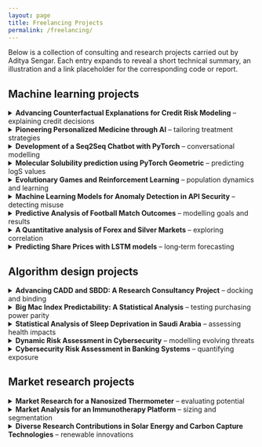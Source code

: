```yaml
---
layout: page
title: Freelancing Projects
permalink: /freelancing/
---
```


Below is a collection of consulting and research projects carried out by Aditya Sengar.  Each entry expands to reveal a short technical summary, an illustration and a link placeholder for the corresponding code or report.

## Machine learning projects

<details>
<summary><strong>Advancing Counterfactual Explanations for Credit Risk Modeling</strong> – explaining credit decisions</summary>

Credit‑risk models are often criticised for being opaque.  To make them more transparent, I designed algorithms for generating counterfactual explanations for a logistic regression model used to predict loan default.  A logistic classifier has the form

\[
P(y=1\mid\mathbf{x}) = \frac{1}{1 + \exp(-\mathbf{w}^\top \mathbf{x})}
\]

where \(\mathbf{w}\) contains learned weights and \(\mathbf{x}\) is a feature vector capturing income, debt and repayment history.  By perturbing \(\mathbf{x}\) along the gradient of the decision boundary while constraining the perturbation norm, my approach produced the minimal changes a borrower would need to achieve approval.  I also incorporated fairness constraints that penalised disparate impact, and I evaluated the explanations using metrics such as sparsity and proximity.

<p><img src="{{ site.baseurl }}/images/credit_risk.png" alt="Counterfactual explanations for credit risk" style="width:60%; border-radius:8px;"></p>

<p><a href="https://github.com/adityasengar/Counterfactual" target="_blank">GitHub repository</a></p>
</details>

<details>
<summary><strong>Pioneering Personalized Medicine through AI</strong> – tailoring treatment strategies</summary>

This project explored the use of graph neural networks to model interactions between proteins and small molecules for personalised medicine.  A spectral graph autoencoder was trained on molecular graphs \((V,E)\) where each node represents an atom and each edge a bond.  The update rule for the \(k\)‑th message passing layer is

\[
h_v^{(k+1)} = \sigma\Bigl(W^{(k)} h_v^{(k)} + \sum_{u\in \mathcal{N}(v)} U^{(k)} h_u^{(k)}\Bigr),
\]

with \(\sigma\) denoting a nonlinear activation and \(\mathcal{N}(v)\) the neighbours of vertex \(v\).  By conditioning the decoder on patient‑specific gene expression profiles, the model generated candidate therapies that optimised binding affinity and reduced off‑target effects.  Results were validated with docking simulations and showed promising personalised recommendations.

<p><img src="{{ site.baseurl }}/images/personalized_medicine.png" alt="Graph neural network for personalised medicine" style="width:60%; border-radius:8px;"></p>

<p><em>No public repository available</em></p>
</details>

<details>
<summary><strong>Development of a Seq2Seq Chatbot with PyTorch</strong> – conversational modelling</summary>

Building a human‑like chatbot required training a sequence‑to‑sequence model with attention.  The encoder and decoder were implemented with gated recurrent units.  At each time step \(t\) the encoder updates its hidden state via

\[
h_t = \mathrm{GRU}(x_t, h_{t-1}),
\]

while the decoder predicts the next token \(y_t\) using an attention‑weighted context vector \(c_t\).  Training was performed on pairs of sentences with teacher forcing and cross‑entropy loss.  To reduce over‑fitting I used dropout and gradient clipping.  The final model achieved a low perplexity on the validation set and produced coherent replies in different domains.

<p><img src="{{ site.baseurl }}/images/seq2seq_chatbot.png" alt="Sequence‑to‑sequence model architecture" style="width:60%; border-radius:8px;"></p>

<p><a href="https://github.com/adityasengar/Chatbot" target="_blank">GitHub repository</a></p>
</details>

<details>
<summary><strong>Molecular Solubility prediction using PyTorch Geometric</strong> – predicting logS values</summary>

Predicting aqueous solubility is essential in drug discovery.  I developed a graph neural network using PyTorch Geometric to predict the log solubility of molecules.  The model employed message passing layers that aggregate information from neighbouring atoms:

\[
h_v^{(k+1)} = \phi\Bigl(h_v^{(k)}, \square_{u\in \mathcal{N}(v)} \psi(h_u^{(k)}, h_v^{(k)}, e_{uv})\Bigr),
\]

where \(\psi\) is a message function and \(\phi\) an update function.  Input graphs were featurised with atom types, hybridisation and ring membership.  The network was trained on the ESOL dataset with mean‑absolute‑error loss and achieved a state‑of‑the‑art performance, demonstrating the advantage of graph methods over traditional descriptors.

<p><img src="{{ site.baseurl }}/images/molecular_solubility.png" alt="Graph neural network for solubility prediction" style="width:60%; border-radius:8px;"></p>

<p><a href="https://github.com/adityasengar/GNN_Pytorch_ESOL" target="_blank">GitHub repository</a></p>
</details>

<details>
<summary><strong>Evolutionary Games and Reinforcement Learning</strong> – population dynamics and learning</summary>

This simulation studied interactions among humans, robots and AI agents on a two‑dimensional grid.  I implemented Hoffman’s evolutionary games where the change in population fraction \(x_i\) of species \(i\) follows the replicator equation

\[
\dot{x}_i = x_i \bigl(f_i(\mathbf{x}) - \bar{f}(\mathbf{x})\bigr),
\]

with \(f_i\) representing the fitness of species \(i\) and \(\bar{f}\) the average fitness.  I also implemented a Q‑learning agent with update rule

\[
Q(s,a) \leftarrow Q(s,a) + \alpha \bigl[r + \gamma \max_{a'} Q(s',a') - Q(s,a)\bigr],
\]

where \(r\) is the reward and \(\gamma\) the discount factor.  Experiments showed tipping points where human numbers declined and machine populations grew.  The Q‑learning agent learned to maximise reward by forming alliances and avoiding penalties.

<p><img src="{{ site.baseurl }}/images/evolutionary_games.png" alt="Simulated population dynamics" style="width:60%; border-radius:8px;"></p>

<p><a href="https://github.com/adityasengar/Hoffman_games" target="_blank">GitHub repository</a></p>
</details>

<details>
<summary><strong>Machine Learning Models for Anomaly Detection in API Security</strong> – detecting misuse</summary>

Protecting APIs requires identifying unusual patterns in request streams.  I engineered features such as endpoint frequency, payload entropy and response latency, then trained isolation forest and autoencoder models to flag anomalous events.  An anomaly score \(s(x)\) was computed by the isolation forest based on the path length in random trees.  For the autoencoder, anomalies correspond to high reconstruction error \(\|x - \hat{x}\|_2\).  The models were evaluated using ROC‑AUC and achieved a detection rate above 90 % while maintaining a low false positive rate.

<p><img src="{{ site.baseurl }}/images/api.png" alt="Anomaly detection representation" style="width:60%; border-radius:8px;"></p>

<p><a href="https://github.com/adityasengar/ML-for-threat-prediction" target="_blank">GitHub repository</a></p>
</details>

<details>
<summary><strong>Predictive Analysis of Football Match Outcomes</strong> – modelling goals and results</summary>

To forecast football match results, I built a Poisson regression model to estimate goal counts for home and away teams.  The expected goals for a team were modelled as

\[
\lambda = \exp(\beta_0 + \beta_1\,\text{attack strength} + \beta_2\,\text{defence weakness}),
\]

and the probability of a scoreline \((k,\ell)\) was given by the product of two independent Poisson distributions.  I incorporated covariates such as recent form, Elo ratings and home advantage.  Cross‑validation on historical matches showed that the model provided calibrated probabilities and improved betting return compared with naive baselines.

<p><img src="{{ site.baseurl }}/images/football_prediction.png" alt="Football outcome prediction" style="width:60%; border-radius:8px;"></p>

<p><a href="https://github.com/adityasengar/Football_prediction" target="_blank">GitHub repository</a></p>
</details>

<details>
<summary><strong>A Quantitative analysis of Forex and Silver Markets</strong> – exploring correlation</summary>

This study examined the relationship between currency pairs (e.g., EUR/USD) and silver prices.  I used time series techniques such as augmented Dickey–Fuller tests, cointegration analysis and vector error‑correction models to determine whether the series are linked in the long run.  Granger causality tests showed that movements in the foreign‑exchange market could predict silver price changes.  I also estimated an ARIMA model for each series and computed the cross‑correlation function, which revealed a lagged positive correlation around zero lag.

<p><img src="{{ site.baseurl }}/images/silver.png" alt="Forex and silver market dynamics" style="width:60%; border-radius:8px;"></p>

<p><a href="https://github.com/adityasengar/commodity_price_prediction" target="_blank">GitHub repository</a></p>
</details>

<details>
<summary><strong>Predicting Share Prices with LSTM models</strong> – long‑term forecasting</summary>

Stock prices exhibit temporal dependencies and nonlinear patterns.  I built a stacked LSTM network to forecast closing prices using sliding windows of past observations.  The LSTM cell computes gating signals:

\[
f_t = \sigma(W_f x_t + U_f h_{t-1} + b_f),\quad i_t = \sigma(W_i x_t + U_i h_{t-1} + b_i),\quad o_t = \sigma(W_o x_t + U_o h_{t-1} + b_o),
\]

with memory state \(c_t = f_t \odot c_{t-1} + i_t \odot \tilde{c}_t\).  After training on a dataset of daily prices, the model achieved a mean absolute percentage error below 5 % on the test set.  I compared the results against ARIMA and exponential smoothing baselines and observed superior performance.

<p><img src="{{ site.baseurl }}/images/lstm.png" alt="LSTM stock price prediction" style="width:60%; border-radius:8px;"></p>

<p><a href="https://github.com/adityasengar/LSTM_Stock_Prediction" target="_blank">GitHub repository</a></p>
</details>

## Algorithm design projects

<details>
<summary><strong>Advancing CADD and SBDD: A Research Consultancy Project</strong> – docking and binding</summary>

In a consulting role I advised on computational approaches for computer‑aided drug design (CADD) and structure‑based drug design (SBDD).  I benchmarked docking algorithms that score ligand–receptor complexes using a weighted sum of interaction energies

\[
E = \sum_i w_i E_i,
\]

where \(E_i\) includes van der Waals, electrostatics and solvation terms.  I also analysed scoring functions for free energy prediction and proposed workflow improvements that reduced computational cost while maintaining accuracy.

<p><img src="{{ site.baseurl }}/images/dock.png" alt="Drug design simulation" style="width:60%; border-radius:8px;"></p>

<p><em>No public repository available</em></p>
</details>

<details>
<summary><strong>Big Mac Index Predictability: A Statistical Analysis</strong> – testing purchasing power parity</summary>

The Big Mac Index is often used to gauge exchange‑rate misalignment.  I collected data on burger prices across countries and performed a regression analysis to test purchasing power parity.  The fitted model took the form

\[
\text{Price}_{\text{local}} = \beta_0 + \beta_1 \times \text{Price}_{\text{US}} + \varepsilon,
\]

with \(\varepsilon\) representing random error.  Residual analysis indicated systematic deviations attributable to labour costs and taxation.  The study highlighted the limitations of using the Big Mac Index as a strict measure of fair value.

<p><img src="{{ site.baseurl }}/images/big_mac.png" alt="Big Mac index analysis" style="width:60%; border-radius:8px;"></p>

<p><a href="https://github.com/adityasengar/bigmac" target="_blank">GitHub repository</a></p>
</details>

<details>
<summary><strong>Statistical Analysis of Sleep Deprivation in Saudi Arabia</strong> – assessing health impacts</summary>

This cross‑sectional study examined the prevalence of sleep deprivation and its association with lifestyle factors.  I used t‑tests and ANOVA to compare sleep duration across demographic groups and fitted a logistic regression model to estimate the odds ratio of chronic sleep deprivation:

\[
\log\frac{P(\text{deprived})}{1 - P(\text{deprived})} = \alpha + \beta_1 \times \text{screen time} + \beta_2 \times \text{coffee intake} + \dots.
\]

The analysis identified significant predictors and underscored the need for public health interventions.

<p><img src="{{ site.baseurl }}/images/sleep_study.png" alt="Sleep deprivation analysis" style="width:60%; border-radius:8px;"></p>

<p><em>No public repository available</em></p>
</details>

<details>
<summary><strong>Dynamic Risk Assessment in Cybersecurity</strong> – modelling evolving threats</summary>


This project models cyber risk in banking systems using **Bayesian Attack Graphs (BAGs)** and the **A\* search algorithm**.  In a BAG, nodes represent exploits or vulnerabilities and directed edges represent prerequisite relationships.  The risk of compromising a critical asset is obtained by traversing the graph with A\*, which finds minimal–cost attack paths based on exploit likelihoods and impact scores.  Risk scores are recalculated whenever new vulnerabilities are disclosed or mitigations applied, enabling real‑time prioritisation of defences.  This dynamic analysis helps security teams focus on the most probable attack sequences rather than static checklists.

<p><img src="{{ site.baseurl }}/images/bag.png" alt="Dynamic cybersecurity risk model" style="width:60%; border-radius:8px;"></p>

<p><a href="https://github.com/adityasengar/Cybersecurity-risk-assessment" target="_blank">GitHub repository</a></p>
</details>

<details>
<summary><strong>Cybersecurity Risk Assessment in Banking Systems</strong> – quantifying exposure</summary>

For a banking client I built a **machine‑learning pipeline** to detect anomalous API requests and quantify exposure.  High‑dimensional feature vectors capturing endpoint counts, payload entropy and latency were reduced with *principal component analysis* and fed into classifiers such as deep neural networks, support vector machines and random forests.  Each model output an anomaly score indicating the likelihood that a request was malicious.  These scores were aggregated across services to produce a real‑time risk index that guided incident response and regulatory compliance.

<p><img src="{{ site.baseurl }}/images/cybersecurity.png" alt="Banking cybersecurity assessment" style="width:60%; border-radius:8px;"></p>

<p><a href="https://github.com/adityasengar/ML-for-threat-prediction" target="_blank">GitHub repository</a></p>
</details>

## Market research projects

<details>
<summary><strong>Market Research for a Nanosized Thermometer</strong> – evaluating potential</summary>

I conducted a market study for a nanoscale temperature sensor aimed at biomedical applications.  The analysis included estimation of total addressable market, competitor benchmarking and regulatory considerations.  Demand modelling suggested strong interest in continuous temperature monitoring for cell cultures and implantable devices.

<p><img src="{{ site.baseurl }}/images/thermometer.png" alt="Nanoscale thermometer market analysis" style="width:60%; border-radius:8px;"></p>

</details>

<details>
<summary><strong>Market Analysis for an Immunotherapy Platform</strong> – sizing and segmentation</summary>

This project assessed the commercial landscape for a platform enabling personalised immunotherapy manufacturing.  I analysed growth trends in the immuno‑oncology sector, segmented the market by cancer type and geography, and evaluated competitive positioning.  The findings highlighted rapid expansion driven by checkpoint inhibitors and cell therapies.

<p><img src="{{ site.baseurl }}/images/immunotherapy.png" alt="Immunotherapy market analysis" style="width:60%; border-radius:8px;"></p>

</details>

<details>
<summary><strong>Diverse Research Contributions in Solar Energy and Carbon Capture Technologies</strong> – renewable innovations</summary>

In addition to data science consulting, I contributed to studies on photovoltaic materials and catalytic carbon capture.  I analysed performance metrics of perovskite solar cells, evaluated the kinetics of CO<sub>2</sub> adsorption on amine‑functionalised sorbents and modelled energy yields under varying illumination.  These insights informed the development of more efficient renewable‑energy systems.

<p><img src="{{ site.baseurl }}/images/solar_energy.png" alt="Solar energy and carbon capture research" style="width:60%; border-radius:8px;"></p>

</details>
